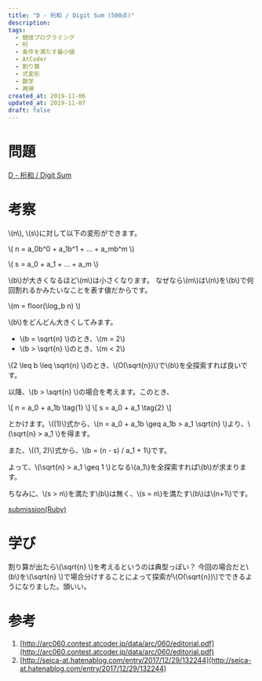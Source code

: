 ```yaml
---
title: "D - 桁和 / Digit Sum (500点)"
description:
tags:
  - 競技プログラミング
  - 桁
  - 条件を満たす最小値
  - AtCoder
  - 割り算
  - 式変形
  - 数学
  - 再帰
created_at: 2019-11-06
updated_at: 2019-11-07
draft: false
---
```


# 問題
[D - 桁和 / Digit Sum](https://atcoder.jp/contests/abc044/tasks/arc060_b)

# 考察
\\(n\\), \\(s\\)に対して以下の変形ができます。

\\( n = a_0b^0 + a_1b^1 + ... + a_mb^m \\)

\\( s = a_0 + a_1 + ... + a_m \\)

\\(b\\)が大きくなるほど\\(m\\)は小さくなります。
なぜなら\\(m\\)は\\(n\\)を\\(b\\)で何回割れるかみたいなことを表す値だからです。

\\(m = floor(\log_b n) \\)

\\(b\\)をどんどん大きくしてみます。

- \\(b = \sqrt{n} \\)のとき、\\(m = 2\\)
- \\(b > \sqrt{n} \\)のとき、\\(m < 2\\)

\\(2 \leq b \leq \sqrt{n} \\)のとき、\\(O(\sqrt{n})\\)で\\(b\\)を全探索すれば良いです。

以降、\\(b > \sqrt{n} \\)の場合を考えます。このとき、

\\[
n = a_0 + a_1b \tag{1}
\\] 
\\[
s = a_0 + a_1 \tag{2}
\\] 

とかけます。\\((1)\\)式から、\\(n = a_0 + a_1b \geq a_1b > a_1 \sqrt{n} \\)より、\\(\sqrt{n} > a_1 \\)を得ます。

また、\\((1, 2)\\)式から、\\(b = (n - s) / a_1 + 1\\)です。

よって、\\(\sqrt{n} > a_1 \geq 1 \\)となる\\(a_1\\)を全探索すれば\\(b\\)が求まります。

ちなみに、\\(s > n\\)を満たす\\(b\\)は無く、\\(s = n\\)を満たす\\(b\\)は\\(n+1\\)です。


[submission(Ruby)](https://atcoder.jp/contests/abc044/submissions/8314781)

# 学び
割り算が出たら\\(\sqrt{n} \\)を考えるというのは典型っぽい？
今回の場合だと\\(b\\)を\\(\sqrt{n} \\)で場合分けすることによって探索が\\(O(\sqrt{n})\\)でできるようになりました。頭いい。

# 参考
1. [http://arc060.contest.atcoder.jp/data/arc/060/editorial.pdf](http://arc060.contest.atcoder.jp/data/arc/060/editorial.pdf)
1. [http://seica-at.hatenablog.com/entry/2017/12/29/132244](http://seica-at.hatenablog.com/entry/2017/12/29/132244)
